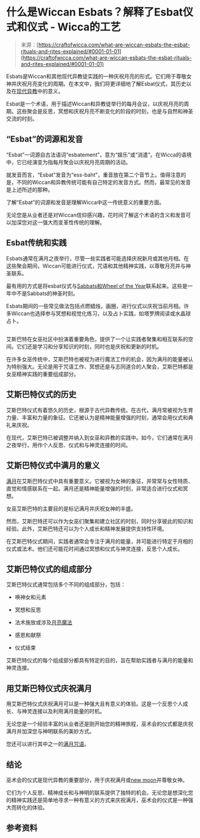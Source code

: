 <!--yml

类别：未分类

日期：2024-06-12 18:10:38

-->

# 什么是Wiccan Esbats？解释了Esbat仪式和仪式 - Wicca的工艺

> 来源：[https://craftofwicca.com/what-are-wiccan-esbats-the-esbat-rituals-and-rites-explained/#0001-01-01](https://craftofwicca.com/what-are-wiccan-esbats-the-esbat-rituals-and-rites-explained/#0001-01-01)

Esbats是Wiccan和其他现代异教徒实践的一种庆祝月亮的形式。它们用于尊敬女神并庆祝月亮变化的周期。在本文中，我们将更详细地了解Esbat仪式，其历史以及在[现代异教](https://craftofwicca.com/clarifying-paganism-from-a-wiccan-perspective/)中的意义。

Esbat是一个术语，用于描述Wiccan和异教徒举行的每月会议，以庆祝月亮的周期。这些聚会是反思，冥想和庆祝月亮不断变化的阶段的时刻，也是与自然和神圣交流的时刻。

## “Esbat”的词源和发音

“Esbat”一词源自古法语词“esbatement”，意为“娱乐”或“消遣”。在Wicca的语境中，它已经演变为指每月聚会以庆祝月亮周期的活动。

就发音而言，“Esbat”发音为“ess-baht”，重音放在第二个音节上。值得注意的是，不同的Wiccan和异教传统可能有自己特定的发音方式。然而，最常见的发音是上述所述的那种。

了解“Esbat”的词源和发音是理解Wicca中这一传统意义的重要方面。

无论您是从业者还是对Wiccan信仰感兴趣，花时间了解这个术语的含义和发音可以加深您对这一强大而变革性传统的理解。

## Esbat传统和实践

Esbats通常在满月之夜举行，尽管一些实践者可能选择庆祝新月或其他月相。在这些聚会期间，Wiccan可能进行仪式，咒语和其他精神实践，以尊敬月亮并与神圣联系。

最有用的方式是将esbat仪式与[Sabbats和Wheel of the Year](https://craftofwicca.com/wiccan-holidays-wheel-of-the-year-explained/)联系起来。这些是一年中不是Sabbats的神圣时刻。

Esbats期间的一些常见做法包括点燃蜡烛，画圈，进行仪式以庆祝当前月相。许多Wiccan也选择参与冥想和视觉化练习，以及占卜实践，如塔罗牌阅读或水晶球占卜。

##

艾斯巴特在女巫社区中扮演着重要角色，提供了一个让实践者聚集和相互联系的空间。它们还是学习和分享知识的时刻，同时也是庆祝和更新的时机。

在许多女巫传统中，艾斯巴特也被视为进行魔法工作的机会，因为满月的能量被认为特别强大。无论是用于咒语工作、冥想还是与志同道合的人聚会，艾斯巴特都是女巫精神实践的重要组成部分。

## 艾斯巴特仪式的历史

艾斯巴特仪式有着悠久的历史，根源于古代异教传统。在古代，满月常被视为生育力量、丰富和力量的象征。它还被认为是精神能量增强的时刻，通常会用仪式和典礼来庆祝。

在现代，艾斯巴特已被调整并纳入到女巫和异教的实践中。如今，它们通常在满月之夜举行，用作个人反思、仪式和与神灵连接的时间。

## 艾斯巴特仪式中满月的意义

[满月](https://craftofwicca.com/2023-wiccan-full-moon-ceremony-esbat-ritual-script/)在艾斯巴特仪式中具有重要意义。它被视为女神的象征，并常常与女性特质、直觉和情感联系在一起。满月还是精神能量增强的时刻，非常适合进行仪式和冥想。

女巫艾斯巴特的主要目的是标记满月并庆祝女神的丰盛。

然而，艾斯巴特还可以作为女巫们聚集和建立社区的时刻，同时分享彼此的知识和经验。此外，艾斯巴特还可以为个人成长和精神发展提供支持性环境。

在艾斯巴特仪式期间，实践者通常会专注于满月的能量，并可能进行特定于月相的仪式或法术。他们还可能花时间通过冥想和仪式与神灵连接，反思个人成长。

## 艾斯巴特仪式的组成部分

艾斯巴特仪式通常包括多个不同的组成部分，包括：

*   唤神女和元素

+   冥想和反思

+   法术施放或涉及[月亮魔法](https://craftofwicca.com/magic-of-the-moon-guide-to-wiccan-moon-magic/)

+   感恩和献祭

+   仪式结束

艾斯巴特仪式的每个组成部分都具有特定的目的，旨在帮助实践者与满月的能量和神灵连接。

## 用艾斯巴特仪式庆祝满月

用艾斯巴特仪式庆祝满月可以是一种强大且有意义的体验。这是一个反思个人成长、与神灵连接以及利用满月能量的时机。

无论您是一个经验丰富的从业者还是刚开始您的精神旅程，巫术会的仪式都是庆祝满月并加深您与神明联系的美妙方式。

您还可以进行其中之一的[满月咒语](https://craftofwicca.com/3-free-and-easy-wiccan-full-moon-spells/)。

## 结论

巫术会的仪式是现代异教的重要部分，用于庆祝满月或[new moon](https://craftofwicca.com/a-guide-to-wiccan-new-moon-rituals-and-ceremonies-with-full-script/)并尊敬女神。

它们为个人反思、精神成长和与神明的联系提供了独特的机会。无论您是想深化您的精神实践还是简单地寻求一种有意义的方式来庆祝满月，巫术会的仪式是一种强大而转化的体验。

## 参考资料
